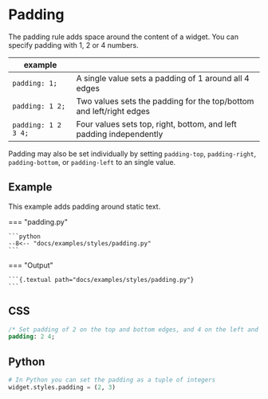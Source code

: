 # Padding

The padding rule adds space around the content of a widget. You can specify padding with 1, 2 or 4 numbers.

| example             |                                                                     |
| ------------------- | ------------------------------------------------------------------- |
| `padding: 1;`       | A single value sets a padding of 1 around all 4 edges               |
| `padding: 1 2;`     | Two values sets the padding for the top/bottom and left/right edges |
| `padding: 1 2 3 4;` | Four values sets top, right, bottom, and left padding independently |

Padding may also be set individually by setting `padding-top`, `padding-right`, `padding-bottom`, or `padding-left` to an single value.

## Example

This example adds padding around static text.

=== "padding.py"

    ```python
    --8<-- "docs/examples/styles/padding.py"
    ```

=== "Output"

    ```{.textual path="docs/examples/styles/padding.py"}
    ```

## CSS

```sass
/* Set padding of 2 on the top and bottom edges, and 4 on the left and right */
padding: 2 4;
```

## Python

```python
# In Python you can set the padding as a tuple of integers
widget.styles.padding = (2, 3)
```
